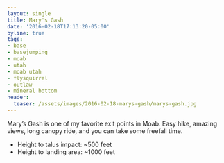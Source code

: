 ```yaml
---
layout: single
title: Mary's Gash
date: '2016-02-18T17:13:20-05:00'
byline: true
tags:
- base
- basejumping
- moab
- utah
- moab utah
- flysquirrel
- outlaw
- mineral bottom
header:
  teaser: /assets/images/2016-02-18-marys-gash/marys-gash.jpg
---
```


Mary’s Gash is one of my favorite exit points in Moab. Easy hike, amazing views, long canopy ride, and you can take some freefall time.

 - Height to talus impact: ~500 feet
 - Height to landing area: ~1000 feet

